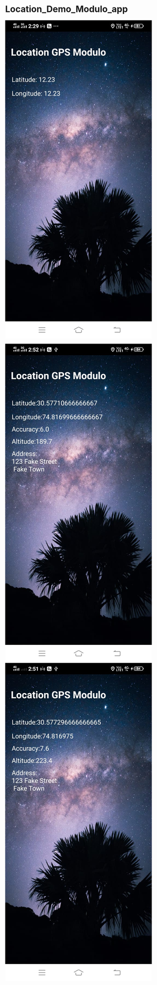 # Location_Demo_Modulo_app
![a](/images/location.jpeg)

![b](/images/location-2.jpeg) ![c](/images/location-3.jpeg)
